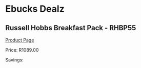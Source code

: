 
# Ebucks Dealz
## Russell Hobbs Breakfast Pack - RHBP55
[Product Page](https://www.ebucks.com/web/shop/productSelected.do?prodId=779059376&catId=704985963)

Price: R1089.00

Savings: 


	